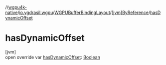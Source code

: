 //[wgpu4k-native](../../../../index.md)/[io.ygdrasil.wgpu](../../index.md)/[WGPUBufferBindingLayout](../index.md)/[[jvm]ByReference](index.md)/[hasDynamicOffset](has-dynamic-offset.md)

# hasDynamicOffset

[jvm]\
open override var [hasDynamicOffset](has-dynamic-offset.md): [Boolean](https://kotlinlang.org/api/core/kotlin-stdlib/kotlin/-boolean/index.html)